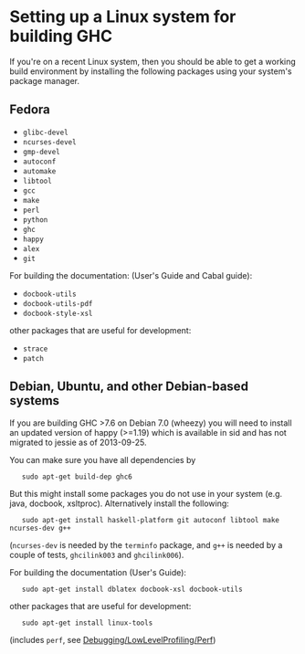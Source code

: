 


# Setting up a Linux system for building GHC



If you're on a recent Linux system, then you should be able to get a working build environment by installing the following packages using your system's package manager.


## Fedora


- `glibc-devel`
- `ncurses-devel`
- `gmp-devel`
- `autoconf`
- `automake`
- `libtool`
- `gcc`
- `make`
- `perl`
- `python`
- `ghc`
- `happy`
- `alex`
- `git`


For building the documentation: (User's Guide and Cabal guide):


- `docbook-utils`
- `docbook-utils-pdf`
- `docbook-style-xsl`


other packages that are useful for development:


- `strace`
- `patch`

## Debian, Ubuntu, and other Debian-based systems



If you are building GHC \>7.6 on Debian 7.0 (wheezy) you will need to install an updated version of happy (\>=1.19) which is available in sid and has not migrated to jessie as of  2013-09-25.



You can make sure you have all dependencies by


```wiki
   sudo apt-get build-dep ghc6
```


But this might install some packages you do not use in your system (e.g. java, docbook, xsltproc).  Alternatively install the following:


```wiki
   sudo apt-get install haskell-platform git autoconf libtool make ncurses-dev g++
```


(`ncurses-dev` is needed by the `terminfo` package, and `g++` is needed by a couple of tests, `ghcilink003` and `ghcilink006`).



For building the documentation (User's Guide):


```wiki
   sudo apt-get install dblatex docbook-xsl docbook-utils
```


other packages that are useful for development:


```wiki
   sudo apt-get install linux-tools
```


(includes `perf`, see [Debugging/LowLevelProfiling/Perf](debugging/low-level-profiling/perf))


